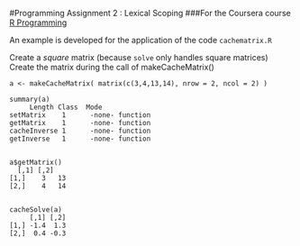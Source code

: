 #Programming Assignment 2 : Lexical Scoping
###For the Coursera course [R Programming](https://www.coursera.org/learn/r-programming)


An example is developed for the application of the code 
`cachematrix.R`

Create a *square* matrix (because `solve` only handles square matrices)
Create the matrix during the call of makeCacheMatrix()


```
a <- makeCacheMatrix( matrix(c(3,4,13,14), nrow = 2, ncol = 2) )

summary(a)
     Length Class  Mode  
setMatrix    1      -none- function
getMatrix    1      -none- function
cacheInverse 1      -none- function
getInverse   1      -none- function


a$getMatrix()
  [,1] [,2]
[1,]    3   13
[2,]    4   14


cacheSolve(a)
     [,1] [,2]
[1,] -1.4  1.3
[2,]  0.4 -0.3
```